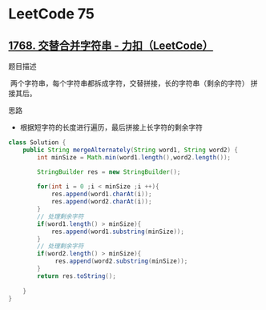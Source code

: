 # LeetCode 75

## [1768. 交替合并字符串 - 力扣（LeetCode）](https://leetcode.cn/problems/merge-strings-alternately/description/?envType=study-plan-v2&envId=leetcode-75)

题目描述

​	两个字符串，每个字符串都拆成字符，交替拼接，长的字符串（剩余的字符） 拼接其后。

思路

* 根据短字符的长度进行遍历，最后拼接上长字符的剩余字符

```java
class Solution {
    public String mergeAlternately(String word1, String word2) {
        int minSize = Math.min(word1.length(),word2.length());

        StringBuilder res = new StringBuilder();
        
        for(int i = 0 ;i < minSize ;i ++){
            res.append(word1.charAt(i));
            res.append(word2.charAt(i));
        }
        // 处理剩余字符
        if(word1.length() > minSize){
            res.append(word1.substring(minSize));
        }
        // 处理剩余字符
        if(word2.length() > minSize){
             res.append(word2.substring(minSize));
        }
        return res.toString();
        
    }
}
```



